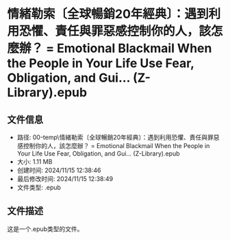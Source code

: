 ﻿# 情緒勒索〔全球暢銷20年經典〕：遇到利用恐懼、責任與罪惡感控制你的人，該怎麼辦？ = Emotional Blackmail When the People in Your Life Use Fear, Obligation, and Gui... (Z-Library).epub

## 文件信息
- 路径: 00-temp\情緒勒索〔全球暢銷20年經典〕：遇到利用恐懼、責任與罪惡感控制你的人，該怎麼辦？ = Emotional Blackmail When the People in Your Life Use Fear, Obligation, and Gui... (Z-Library).epub
- 大小: 1.11 MB
- 创建时间: 2024/11/15 12:38:46
- 最后修改时间: 2024/11/15 12:38:49
- 文件类型: .epub

## 文件描述
这是一个.epub类型的文件。

